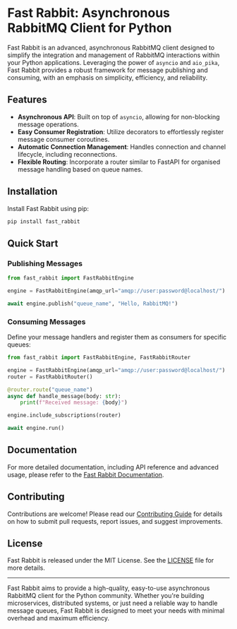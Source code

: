 # Fast Rabbit: Asynchronous RabbitMQ Client for Python

Fast Rabbit is an advanced, asynchronous RabbitMQ client designed to simplify the integration and management of RabbitMQ interactions within your Python applications. Leveraging the power of `asyncio` and `aio_pika`, Fast Rabbit provides a robust framework for message publishing and consuming, with an emphasis on simplicity, efficiency, and reliability.

## Features

- **Asynchronous API**: Built on top of `asyncio`, allowing for non-blocking message operations.
- **Easy Consumer Registration**: Utilize decorators to effortlessly register message consumer coroutines.
- **Automatic Connection Management**: Handles connection and channel lifecycle, including reconnections.
- **Flexible Routing**: Incorporate a router similar to FastAPI for organised message handling based on queue names.

## Installation

Install Fast Rabbit using pip:

```bash
pip install fast_rabbit
```

## Quick Start

### Publishing Messages

```python
from fast_rabbit import FastRabbitEngine

engine = FastRabbitEngine(amqp_url="amqp://user:password@localhost/")

await engine.publish("queue_name", "Hello, RabbitMQ!")
```

### Consuming Messages

Define your message handlers and register them as consumers for specific queues:

```python
from fast_rabbit import FastRabbitEngine, FastRabbitRouter

engine = FastRabbitEngine(amqp_url="amqp://user:password@localhost/")
router = FastRabbitRouter()

@router.route("queue_name")
async def handle_message(body: str):
    print(f"Received message: {body}")

engine.include_subscriptions(router)

await engine.run()
```

## Documentation

For more detailed documentation, including API reference and advanced usage, please refer to the [Fast Rabbit Documentation](#).

## Contributing

Contributions are welcome! Please read our [Contributing Guide](CONTRIBUTING.md) for details on how to submit pull requests, report issues, and suggest improvements.

## License

Fast Rabbit is released under the MIT License. See the [LICENSE](LICENSE) file for more details.

---

Fast Rabbit aims to provide a high-quality, easy-to-use asynchronous RabbitMQ client for the Python community. Whether you're building microservices, distributed systems, or just need a reliable way to handle message queues, Fast Rabbit is designed to meet your needs with minimal overhead and maximum efficiency.
